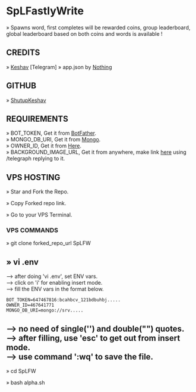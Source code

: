 # SpLFastlyWrite

» Spawns word, first completes will be rewarded coins, group leaderboard, global leaderboard based on both coins and words is available !

## CREDITS

» [Keshav](https://t.me/North_Yankton) [Telegram]
» app.json by [Nothing](https://github.com/nothing002)

## GITHUB

» [ShutupKeshav](https://github.com/ShutupKeshav)

## REQUIREMENTS

» BOT_TOKEN, Get it from [BotFather](https://t.me/BOTFATHER).
<br>» MONGO_DB_URI, Get it from [Mongo](www.mongodb.com).</br>
» OWNER_ID, Get it from [Here](t.me/SpL_GH_Bot).
<br>» BACKGROUND_IMAGE_URL, Get it from anywhere, make link [here](t.me/SpL_GH_Bot) using /telegraph replying to it.</br>

## VPS HOSTING

» Star and Fork the Repo.

» Copy Forked repo link.

» Go to your VPS Terminal.

### VPS COMMANDS

» git clone forked_repo_url SpLFW

» vi .env
-----------
  --> after doing 'vi .env', set ENV vars.
  <br>--> click on 'i' for enabling insert mode.</br>
  --> fill the ENV vars in the format below.
  
    BOT_TOKEN=647467816:bcahbcv_121bdbuhbj.....
    OWNER_ID=467641771
    MONGO_DB_URI=mongo://srv.....

  --> no need of single('') and double("") quotes.
  <br>--> after filling, use 'esc' to get out from insert mode.</br>
  --> use command ':wq' to save the file.
-----------
    
» cd SpLFW

» bash alpha.sh
